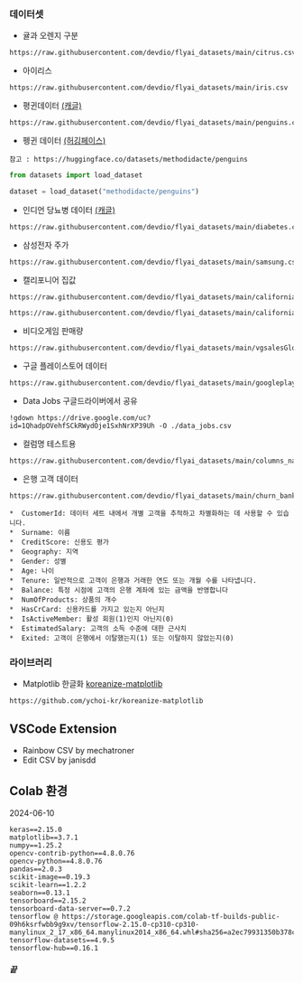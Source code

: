 ### 데이터셋
- 귤과 오렌지 구분
```
https://raw.githubusercontent.com/devdio/flyai_datasets/main/citrus.csv
```
-  아이리스
```
https://raw.githubusercontent.com/devdio/flyai_datasets/main/iris.csv
```

- 평귄데이터 [(캐글)](https://www.kaggle.com/datasets/parulpandey/palmer-archipelago-antarctica-penguin-data)
```
https://raw.githubusercontent.com/devdio/flyai_datasets/main/penguins.csv
```
- 펭귄 데이터 [(허깅페이스)](https://huggingface.co/datasets/methodidacte/penguins)
```
참고 : https://huggingface.co/datasets/methodidacte/penguins
```
```python
from datasets import load_dataset

dataset = load_dataset("methodidacte/penguins")
```

- 인디언 당뇨병 데이터 [(캐글)](https://www.kaggle.com/datasets/uciml/pima-indians-diabetes-database)
```
https://raw.githubusercontent.com/devdio/flyai_datasets/main/diabetes.csv
```


- 삼성전자 주가
```
https://raw.githubusercontent.com/devdio/flyai_datasets/main/samsung.csv
```
  
- 캘리포니어 집값
```
https://raw.githubusercontent.com/devdio/flyai_datasets/main/california_housing_train.csv
```
```
https://raw.githubusercontent.com/devdio/flyai_datasets/main/california_housing_test.csv
```
- 비디오게임 판매량
```
https://raw.githubusercontent.com/devdio/flyai_datasets/main/vgsalesGlobale.csv
```
- 구글 플레이스토어 데이터
```
https://raw.githubusercontent.com/devdio/flyai_datasets/main/googleplaystore.csv
```

- Data Jobs
구글드라이버에서 공유
```
!gdown https://drive.google.com/uc?id=1QhadpOVehfSCkRWydOje1SxhNrXP39Uh -O ./data_jobs.csv
```

- 컬럼명 테스트용
```
https://raw.githubusercontent.com/devdio/flyai_datasets/main/columns_name_test.csv
```


- 은행 고객 데이터
```
https://raw.githubusercontent.com/devdio/flyai_datasets/main/churn_bank.csv
```
```
*  CustomerId: 데이터 세트 내에서 개별 고객을 추적하고 차별화하는 데 사용할 수 있습니다.
*  Surname: 이름
*  CreditScore: 신용도 평가
*  Geography: 지역
*  Gender: 성별
*  Age: 나이
*  Tenure: 일반적으로 고객이 은행과 거래한 연도 또는 개월 수를 나타냅니다.
*  Balance: 특정 시점에 고객의 은행 계좌에 있는 금액을 반영합니다
*  NumOfProducts: 상품의 개수
*  HasCrCard: 신용카드를 가지고 있는지 아닌지 
*  IsActiveMember: 활성 회원(1)인지 아닌지(0)
*  EstimatedSalary: 고객의 소득 수준에 대한 근사치
*  Exited: 고객이 은행에서 이탈했는지(1) 또는 이탈하지 않았는지(0)
```

### 라이브러리
- Matplotlib 한글화
[koreanize-matplotlib](https://github.com/ychoi-kr/koreanize-matplotlib)
```
https://github.com/ychoi-kr/koreanize-matplotlib
```  

## VSCode Extension
- Rainbow CSV by mechatroner
- Edit CSV by janisdd

## Colab 환경 
2024-06-10
```
keras==2.15.0
matplotlib==3.7.1
numpy==1.25.2
opencv-contrib-python==4.8.0.76
opencv-python==4.8.0.76
pandas==2.0.3
scikit-image==0.19.3
scikit-learn==1.2.2
seaborn==0.13.1
tensorboard==2.15.2
tensorboard-data-server==0.7.2
tensorflow @ https://storage.googleapis.com/colab-tf-builds-public-09h6ksrfwbb9g9xv/tensorflow-2.15.0-cp310-cp310-manylinux_2_17_x86_64.manylinux2014_x86_64.whl#sha256=a2ec79931350b378c1ef300ca836b52a55751acb71a433582508a07f0de57c42
tensorflow-datasets==4.9.5
tensorflow-hub==0.16.1
```
##### 끝
